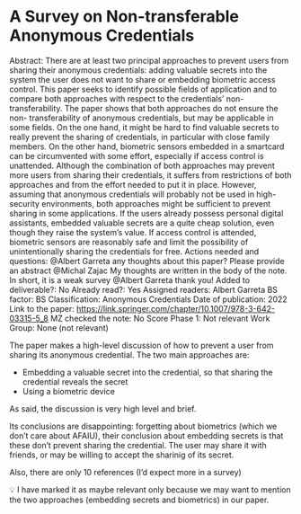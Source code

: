 # A Survey on Non-transferable Anonymous Credentials

Abstract: There are at least two principal approaches to prevent users from sharing their anonymous credentials: adding valuable secrets into the system the user does not want to share or embedding biometric access control. This paper seeks to identify possible fields of application and to compare both approaches with respect to the credentials’ non-transferability.
The paper shows that both approaches do not ensure the non- transferability of anonymous credentials, but may be applicable in some fields. On the one hand, it might be hard to find valuable secrets to really prevent the sharing of credentials, in particular with close family members. On the other hand, biometric sensors embedded in a smartcard can be circumvented with some effort, especially if access control is unattended. Although the combination of both approaches may prevent more users from sharing their credentials, it suffers from restrictions of both approaches and from the effort needed to put it in place.
However, assuming that anonymous credentials will probably not be used in high-security environments, both approaches might be sufficient to prevent sharing in some applications. If the users already possess personal digital assistants, embedded valuable secrets are a quite cheap solution, even though they raise the system’s value. If access control is attended, biometric sensors are reasonably safe and limit the possibility of unintentionally sharing the credentials for free.
Actions needed and questions: @Albert Garreta any thoughts about this paper? Please provide an abstract
@Michal Zajac My thoughts are written in the body of the note. In short, it is a weak survey 
@Albert Garreta thank you!
Added to deliverable?: No
Already read?: Yes
Assigned readers: Albert Garreta
BS factor: BS
Classification: Anonymous Credentials
Date of publication: 2022
Link to the paper: https://link.springer.com/chapter/10.1007/978-3-642-03315-5_8
MZ checked the note: No
Score Phase 1: Not relevant
Work Group: None (not relevant)

The paper makes a high-level discussion of how to prevent a user  from sharing its anonymous credential. The two main approaches are:

- Embedding a valuable secret into the credential, so that sharing the credential reveals the secret
- Using a biometric device

As said, the discussion is very high level and brief. 

Its conclusions are disappointing:  forgetting about biometrics (which we don’t care about AFAIU), their conclusion about embedding secrets is that these don’t prevent sharing the credential. The user may share it with friends, or may be willing to accept the sharinig of its secret.

Also, there are only 10 references (I’d expect more in a survey)

<aside>
💡 I have marked it as maybe relevant only because we may want to mention the two approaches (embedding secrets and biometrics) in our paper.

</aside>